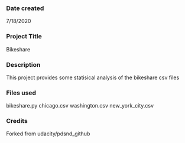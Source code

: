 ### Date created
7/18/2020

### Project Title
Bikeshare

### Description
This project provides some statisical analysis of the bikeshare csv files

### Files used
bikeshare.py
chicago.csv
washington.csv
new_york_city.csv

### Credits
Forked from udacity/pdsnd_github

